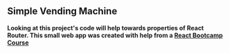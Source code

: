 ## Simple Vending Machine

**Looking at this project's code will help towards properties of React Router. This small web app was created with help from a [React Bootcamp Course](https://www.udemy.com/course/modern-react-bootcamp/)**

